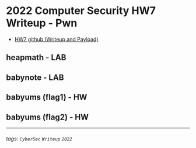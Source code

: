 # 2022 Computer Security HW7 Writeup - Pwn

* [HW7 github (Writeup and Payload)](https://github.com/fdff87554/Computer-Security-2022/tree/main/Homework-07)

## heapmath - LAB

## babynote - LAB

## babyums (flag1) - HW

## babyums (flag2) - HW



---
###### tags: `CyberSec` `Writeup` `2022`

<style>
.navbar-brand::after { content: " × Crazyfire Lee"; }
</style>